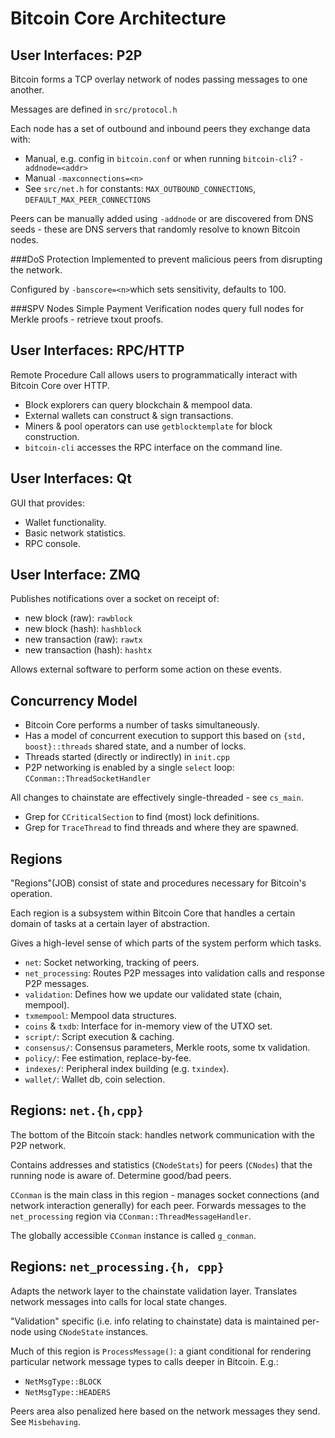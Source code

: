Bitcoin Core Architecture
=========================

User Interfaces: P2P
--------------------
Bitcoin forms a TCP overlay network of nodes passing messages to one another.

Messages are defined in `src/protocol.h`

Each node has a set of outbound and inbound peers they exchange data with:

* Manual, e.g. config in `bitcoin.conf` or when running `bitcoin-cli`? `-addnode=<addr>`
* Manual `-maxconnections=<n>`
* See `src/net.h` for constants: `MAX_OUTBOUND_CONNECTIONS`, `DEFAULT_MAX_PEER_CONNECTIONS`

Peers can be manually added using `-addnode` or are discovered from DNS seeds - these are DNS servers that randomly resolve to known Bitcoin nodes.

###DoS Protection
Implemented to prevent malicious peers from disrupting the network.

Configured by `-banscore=<n>`which sets sensitivity, defaults to 100.

###SPV Nodes
Simple Payment Verification nodes query full nodes for Merkle proofs - retrieve txout proofs.

User Interfaces: RPC/HTTP
-------------------------
Remote Procedure Call allows users to programmatically interact with Bitcoin Core over HTTP.

* Block explorers can query blockchain & mempool data.
* External wallets can construct & sign transactions.
* Miners & pool operators can use `getblocktemplate` for block construction.
* `bitcoin-cli` accesses the RPC interface on the command line.

User Interfaces: Qt
-------------------
GUI that provides:

* Wallet functionality.
* Basic network statistics.
* RPC console.

User Interface: ZMQ
-------------------
Publishes notifications over a socket on receipt of:

* new block (raw): `rawblock`
* new block (hash): `hashblock`
* new transaction (raw): `rawtx`
* new transaction (hash): `hashtx`

Allows external software to perform some action on these events.

Concurrency Model
-----------------
* Bitcoin Core performs a number of tasks simultaneously.
* Has a model of concurrent execution to support this based on `{std, boost}::threads` shared state, and a number of locks.
* Threads started (directly or indirectly) in `init.cpp`
* P2P networking is enabled by a single `select` loop: `CConman::ThreadSocketHandler`

All changes to chainstate are effectively single-threaded - see `cs_main`.

* Grep for `CCriticalSection` to find (most) lock definitions.
* Grep for `TraceThread` to find threads and where they are spawned.

Regions
-------
"Regions"(JOB) consist of state and procedures necessary for Bitcoin's operation.

Each region is a subsystem within Bitcoin Core that handles a certain domain of tasks at a certain layer of abstraction.

Gives a high-level sense of which parts of the system perform which tasks.

* `net`: Socket networking, tracking of peers.
* `net_processing`: Routes P2P messages into validation calls and response P2P messages.
* `validation`: Defines how we update our validated state (chain, mempool).
* `txmempool`: Mempool data structures.
* `coins` & `txdb`: Interface for in-memory view of the UTXO set.
* `script/`: Script execution & caching.
* `consensus/`: Consensus parameters, Merkle roots, some tx validation.
* `policy/`: Fee estimation, replace-by-fee.
* `indexes/`: Peripheral index building (e.g. `txindex`).
* `wallet/`: Wallet db, coin selection.

Regions: `net.{h,cpp}`
----------------------
The bottom of the Bitcoin stack: handles network communication with the P2P network.

Contains addresses and statistics (`CNodeStats`) for peers (`CNodes`) that the running node is aware of. Determine good/bad peers.

`CConman` is the main class in this region - manages socket connections (and network interaction generally) for each peer. Forwards messages to the `net_processing` region via `CConman::ThreadMessageHandler`.

The globally accessible `CConman` instance is called `g_conman`.

Regions: `net_processing.{h, cpp}`
----------------------------------
Adapts the network layer to the chainstate validation layer. Translates network messages into calls for local state changes.

"Validation" specific (i.e. info relating to chainstate) data is maintained per-node using `CNodeState` instances.

Much of this region is `ProcessMessage()`: a giant conditional for rendering particular network message types to calls deeper in Bitcoin. E.g.:

* `NetMsgType::BLOCK`
* `NetMsgType::HEADERS`

Peers area also penalized here based on the network messages they send. See `Misbehaving`.








